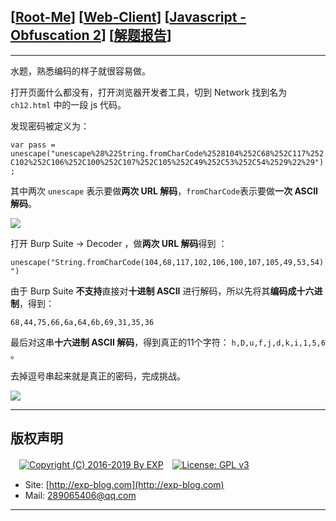 ## [[Root-Me](https://www.root-me.org/)] [[Web-Client](https://www.root-me.org/en/Challenges/Web-Client/)] [[Javascript - Obfuscation 2](https://www.root-me.org/en/Challenges/Web-Client/Javascript-Obfuscation-2)] [[解题报告](http://exp-blog.com/2019/01/13/pid-2911/)]

------

水题，熟悉编码的样子就很容易做。

打开页面什么都没有，打开浏览器开发者工具，切到 Network 找到名为 `ch12.html` 中的一段 js 代码。

发现密码被定义为：

`var pass = unescape("unescape%28%22String.fromCharCode%2528104%252C68%252C117%252C102%252C106%252C100%252C107%252C105%252C49%252C53%252C54%2529%22%29");`

其中两次 `unescape` 表示要做**两次 URL 解码**，`fromCharCode`表示要做**一次 ASCII 解码**。

![](https://github.com/lyy289065406/CTF-Solving-Reports/blob/master/rootme/Web-Client/%5B06%5D%20%5B10P%5D%20Javascript%20-%20Obfuscation%202/imgs/01.png)

打开 Burp Suite -> Decoder ，做**两次 URL 解码**得到 ：

`unescape("String.fromCharCode(104,68,117,102,106,100,107,105,49,53,54)")`

由于 Burp Suite **不支持**直接对**十进制 ASCII** 进行解码，所以先将其**编码成十六进制**，得到：

`68,44,75,66,6a,64,6b,69,31,35,36` 

最后对这串**十六进制 ASCII 解码**，得到真正的11个字符： `h,D,u,f,j,d,k,i,1,5,6` 。

去掉逗号串起来就是真正的密码，完成挑战。

![](https://github.com/lyy289065406/CTF-Solving-Reports/blob/master/rootme/Web-Client/%5B06%5D%20%5B10P%5D%20Javascript%20-%20Obfuscation%202/imgs/02.png)

------

## 版权声明

　[![Copyright (C) 2016-2019 By EXP](https://img.shields.io/badge/Copyright%20(C)-2016~2019%20By%20EXP-blue.svg)](http://exp-blog.com)　[![License: GPL v3](https://img.shields.io/badge/License-GPL%20v3-blue.svg)](https://www.gnu.org/licenses/gpl-3.0)
  

- Site: [http://exp-blog.com](http://exp-blog.com) 
- Mail: <a href="mailto:289065406@qq.com?subject=[EXP's Github]%20Your%20Question%20（请写下您的疑问）&amp;body=What%20can%20I%20help%20you?%20（需要我提供什么帮助吗？）">289065406@qq.com</a>


------
